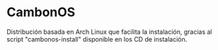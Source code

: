 # CambonOS
Distribución basada en Arch Linux que facilita la instalación, gracias al script "cambonos-install" disponible en los CD de instalación.
